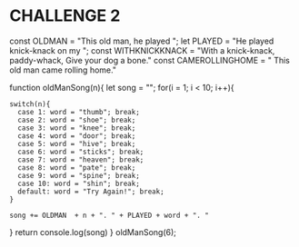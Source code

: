 # CHALLENGE 2

<!-- While we’re on the subject of silly songs, another old standby is “This Old Man,” for which the first verse is:

> This old man, he played 1.
> He played knick-knack on my thumb. With a knick-knack, paddy-whack, Give your dog a bone.
> This old man came rolling home.

Each subsequent verse is the same, except for the number and the rhyming word at the end of the second line, which get replaced as follows:
2—shoe 3—knee 4—door
5—hive 6—sticks 7—heaven
8—pate 9—spine 10—shin
Write a program to display all 10 verses of this song. -->


const OLDMAN = "This old man, he played ";
let  PLAYED = "He played knick-knack on my ";
const WITHKNICKKNACK = "With a knick-knack, paddy-whack, Give your dog a bone."
const CAMEROLLINGHOME = " This old man came rolling home."

function oldManSong(n){
  let song = "";
  for(i = 1; i < 10; i++){

    switch(n){
      case 1: word = "thumb"; break;
      case 2: word = "shoe"; break;
      case 3: word = "knee"; break;
      case 4: word = "door"; break;
      case 5: word = "hive"; break;
      case 6: word = "sticks"; break;
      case 7: word = "heaven"; break;
      case 8: word = "pate"; break;
      case 9: word = "spine"; break;
      case 10: word = "shin"; break;
      default: word = "Try Again!"; break;
    }

    song += OLDMAN  + n + ". " + PLAYED + word + ". "

  } return console.log(song)
}
oldManSong(6);                            
